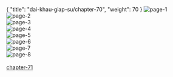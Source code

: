 { "title": "dai-khau-giap-su/chapter-70", "weight": 70 }
<img src="dai-khau-giap-su_0070_01-09876a84ff1853d6181b19c35776a1a3.webp" alt="page-1" origin="http://1.bp.blogspot.com/-lxKBsK8M0j0/W0NqKtjsg_I/AAAAAAABLIg/0Xf8oCSKZr8cVAIVLnEd6FBndyz3snziACLcBGAs/s1600/0001.jpg?imgmax=0"><br/>
<img src="dai-khau-giap-su_0070_02-599b4024161eaeacf04b9d39097c3316.webp" alt="page-2" origin="http://1.bp.blogspot.com/-nzh3ZSSV0QA/W0NqKimQ6mI/AAAAAAABLIY/XMiIPVem17gXaqsL7zLh3GXhrX6uQ3LNQCLcBGAs/s1600/0002.jpg?imgmax=0"><br/>
<img src="dai-khau-giap-su_0070_03-3b154500e832b67fe9f973896ca9a9b9.webp" alt="page-3" origin="http://1.bp.blogspot.com/-B7LU-wvSn9Y/W0NqLZD_YCI/AAAAAAABLIk/FvH_8l96JUkJdUAnmU0EAL49a_EN3LKngCLcBGAs/s1600/0003.jpg?imgmax=0"><br/>
<img src="dai-khau-giap-su_0070_04-f13f3203ef4fde615d19facfd2ab1432.webp" alt="page-4" origin="http://1.bp.blogspot.com/-pTlEwWlBBkA/W0NqMfDHbGI/AAAAAAABLIo/v_LQjJ0YD-gzb6Hw-8I4-Jy6i63hzWrvQCLcBGAs/s1600/0004.jpg?imgmax=0"><br/>
<img src="dai-khau-giap-su_0070_05-3c19a89a233ec9d6e6833e879a9d37d3.webp" alt="page-5" origin="http://1.bp.blogspot.com/-X-j_jB5qs4s/W0NqM1fpqqI/AAAAAAABLIw/mw_MybHv8r0A-Wi7Iu_t2eINO_0FMpTLACLcBGAs/s1600/0005.jpg?imgmax=0"><br/>
<img src="dai-khau-giap-su_0070_06-7b9a22c8e56a0ce8500cc4274047a142.webp" alt="page-6" origin="http://1.bp.blogspot.com/-MyAMUPPPKDo/W0NqMyu7fnI/AAAAAAABLIs/fBm_zIx-OUc64fo9B8-xngv6xyjj8Ie8QCLcBGAs/s1600/0006.jpg?imgmax=0"><br/>
<img src="dai-khau-giap-su_0070_07-f7d6293bbf9ff449773c8fc1d12f696f.webp" alt="page-7" origin="http://1.bp.blogspot.com/-dM44-09vDlg/W0NqNKdV-gI/AAAAAAABLI0/L-W63eg9ezQVylc1P7Oe9WHJkAp2mVfewCLcBGAs/s1600/0007.jpg?imgmax=0"><br/>
<img src="dai-khau-giap-su_0070_08-4ac98327f5887034f6acd6db95eb2200.webp" alt="page-8" origin="http://1.bp.blogspot.com/-yhAS_EJ3pw0/W0NqNd7ImsI/AAAAAAABLI4/FW_AFvK06osYvnmCmpQK_I9l1cT2wmHuQCLcBGAs/s1600/0008.jpg?imgmax=0"><br/>
<br/><a class="nextchap" href="/dai-khau-giap-su/chapter-71">chapter-71</a>
